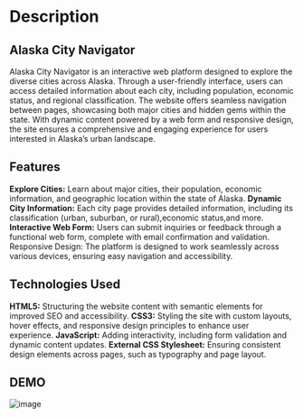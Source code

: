 # Description 

## Alaska City Navigator
Alaska City Navigator is an interactive web platform designed to explore the diverse cities across Alaska. Through a user-friendly interface, users can access detailed information about each city, including population, economic status, and regional classification. The website offers seamless navigation between pages, showcasing both major cities and hidden gems within the state. With dynamic content powered by a web form and responsive design, the site ensures a comprehensive and engaging experience for users interested in Alaska’s urban landscape.

## Features
**Explore Cities:** Learn about major cities, their population, economic information, and geographic location within the state of Alaska.
**Dynamic City Information:** Each city page provides detailed information, including its classification (urban, suburban, or rural),economic status,and more.
**Interactive Web Form:** Users can submit inquiries or feedback through a functional web form, complete with email confirmation and validation.
Responsive Design: The platform is designed to work seamlessly across various devices, ensuring easy navigation and accessibility.
## Technologies Used
**HTML5:** Structuring the website content with semantic elements for improved SEO and accessibility.
**CSS3:** Styling the site with custom layouts, hover effects, and responsive design principles to enhance user experience.
**JavaScript:** Adding interactivity, including form validation and dynamic content updates.
**External CSS Stylesheet:** Ensuring consistent design elements across pages, such as typography and page layout.

## DEMO
![image](https://github.com/user-attachments/assets/eb8afdf8-7f04-4851-bf2a-0061175e0d0d)



